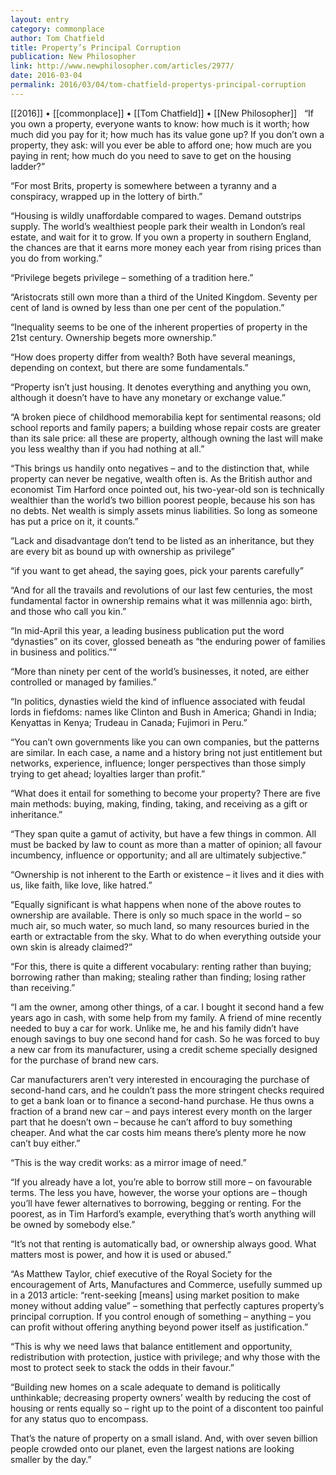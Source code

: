 ```yaml
---
layout: entry
category: commonplace
author: Tom Chatfield
title: Property’s Principal Corruption
publication: New Philosopher
link: http://www.newphilosopher.com/articles/2977/
date: 2016-03-04
permalink: 2016/03/04/tom-chatfield-propertys-principal-corruption
---
```


[[2016]] • [[commonplace]] • [[Tom Chatfield]] • [[New Philosopher]]
 
“If you own a property, everyone wants to know: how much is it worth; how much did you pay for it; how much has its value gone up? If you don’t own a property, they ask: will you ever be able to afford one; how much are you paying in rent; how much do you need to save to get on the housing ladder?”

“For most Brits, property is somewhere between a tyranny and a conspiracy, wrapped up in the lottery of birth.”

“Housing is wildly unaffordable compared to wages. Demand outstrips supply. The world’s wealthiest people park their wealth in London’s real estate, and wait for it to grow. If you own a property in southern England, the chances are that it earns more money each year from rising prices than you do from working.”

“Privilege begets privilege – something of a tradition here.”

“Aristocrats still own more than a third of the United Kingdom. Seventy per cent of land is owned by less than one per cent of the population.”

“Inequality seems to be one of the inherent properties of property in the 21st century. Ownership begets more ownership.”

“How does property differ from wealth? Both have several meanings, depending on context, but there are some fundamentals.”

“Property isn’t just housing. It denotes everything and anything you own, although it doesn’t have to have any monetary or exchange value.”

“A broken piece of childhood memorabilia kept for sentimental reasons; old school reports and family papers; a building whose repair costs are greater than its sale price: all these are property, although owning the last will make you less wealthy than if you had nothing at all.”

“This brings us handily onto negatives – and to the distinction that, while property can never be negative, wealth often is. As the British author and economist Tim Harford once pointed out, his two-year-old son is technically wealthier than the world’s two billion poorest people, because his son has no debts. Net wealth is simply assets minus liabilities. So long as someone has put a price on it, it counts.”

“Lack and disadvantage don’t tend to be listed as an inheritance, but they are every bit as bound up with ownership as privilege”

“if you want to get ahead, the saying goes, pick your parents carefully”

“And for all the travails and revolutions of our last few centuries, the most fundamental factor in ownership remains what it was millennia ago: birth, and those who call you kin.”

“In mid-April this year, a leading business publication put the word “dynasties” on its cover, glossed beneath as “the enduring power of families in business and politics.””

“More than ninety per cent of the world’s businesses, it noted, are either controlled or managed by families.”

“In politics, dynasties wield the kind of influence associated with feudal lords in fiefdoms: names like Clinton and Bush in America; Ghandi in India; Kenyattas in Kenya; Trudeau in Canada; Fujimori in Peru.”

“You can’t own governments like you can own companies, but the patterns are similar. In each case, a name and a history bring not just entitlement but networks, experience, influence; longer perspectives than those simply trying to get ahead; loyalties larger than profit.”

“What does it entail for something to become your property? There are five main methods: buying, making, finding, taking, and receiving as a gift or inheritance.”

“They span quite a gamut of activity, but have a few things in common. All must be backed by law to count as more than a matter of opinion; all favour incumbency, influence or opportunity; and all are ultimately subjective.”

“Ownership is not inherent to the Earth or existence – it lives and it dies with us, like faith, like love, like hatred.”

“Equally significant is what happens when none of the above routes to ownership are available. There is only so much space in the world – so much air, so much water, so much land, so many resources buried in the earth or extractable from the sky. What to do when everything outside your own skin is already claimed?”

“For this, there is quite a different vocabulary: renting rather than buying; borrowing rather than making; stealing rather than finding; losing rather than receiving.”

“I am the owner, among other things, of a car. I bought it second hand a few years ago in cash, with some help from my family. A friend of mine recently needed to buy a car for work. Unlike me, he and his family didn’t have enough savings to buy one second hand for cash. So he was forced to buy a new car from its manufacturer, using a credit scheme specially designed for the purchase of brand new cars.

Car manufacturers aren’t very interested in encouraging the purchase of second-hand cars, and he couldn’t pass the more stringent checks required to get a bank loan or to finance a second-hand purchase. He thus owns a fraction of a brand new car – and pays interest every month on the larger part that he doesn’t own – because he can’t afford to buy something cheaper. And what the car costs him means there’s plenty more he now can’t buy either.”

“This is the way credit works: as a mirror image of need.”

“If you already have a lot, you’re able to borrow still more – on favourable terms. The less you have, however, the worse your options are – though you’ll have fewer alternatives to borrowing, begging or renting. For the poorest, as in Tim Harford’s example, everything that’s worth anything will be owned by somebody else.”

“It’s not that renting is automatically bad, or ownership always good. What matters most is power, and how it is used or abused.”

“As Matthew Taylor, chief executive of the Royal Society for the encouragement of Arts, Manufactures and Commerce, usefully summed up in a 2013 article: “rent-seeking [means] using market position to make money without adding value” – something that perfectly captures property’s principal corruption. If you control enough of something – anything – you can profit without offering anything beyond power itself as justification.”

“This is why we need laws that balance entitlement and opportunity, redistribution with protection, justice with privilege; and why those with the most to protect seek to stack the odds in their favour.”

“Building new homes on a scale adequate to demand is politically unthinkable; decreasing property owners’ wealth by reducing the cost of housing or rents equally so – right up to the point of a discontent too painful for any status quo to encompass.

That’s the nature of property on a small island. And, with over seven billion people crowded onto our planet, even the largest nations are looking smaller by the day.”
